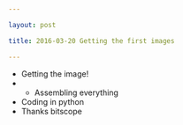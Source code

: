 ```yaml
---

layout: post

title: 2016-03-20 Getting the first images

---
```



-   Getting the image!
-   -   Assembling everything
-   Coding in python
-   Thanks bitscope

